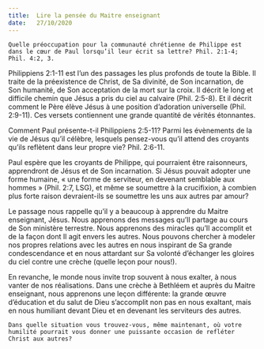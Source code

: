 ```yaml
---
title:  Lire la pensée du Maitre enseignant
date:   27/10/2020
---
```


`Quelle préoccupation pour la communauté chrétienne de Philippe est dans le cœur de Paul lorsqu’il leur écrit sa lettre? Phil. 2:1-4; Phil. 4:2, 3.`

Philippiens 2:1-11 est l’un des passages les plus profonds de toute la Bible. Il traite de la préexistence de Christ, de Sa divinité, de Son incarnation, de Son humanité, de Son acceptation de la mort sur la croix. Il décrit le long et difficile chemin que Jésus a pris du ciel au calvaire (Phil. 2:5-8). Et il décrit comment le Père élève Jésus à une position d’adoration universelle (Phil. 2:9-11). Ces versets contiennent une grande quantité de vérités étonnantes.

Comment Paul présente-t-il Philippiens 2:5-11? Parmi les évènements de la vie de Jésus qu’il célèbre, lesquels pensez-vous qu’il attend des croyants qu’ils reflètent dans leur propre vie? Phil. 2:6-11.

Paul espère que les croyants de Philippe, qui pourraient être raisonneurs, apprendront de Jésus et de Son incarnation. Si Jésus pouvait adopter une forme humaine, « une forme de serviteur, en devenant semblable aux hommes » (Phil. 2:7, LSG), et même se soumettre à la crucifixion, à combien plus forte raison devraient-ils se soumettre les uns aux autres par amour?

Le passage nous rappelle qu’il y a beaucoup à apprendre du Maitre enseignant, Jésus. Nous apprenons des messages qu’Il partage au cours de Son ministère terrestre. Nous apprenons des miracles qu’Il accomplit et de la façon dont Il agit envers les autres. Nous pouvons chercher à modeler nos propres relations avec les autres en nous inspirant de Sa grande condescendance et en nous attardant sur Sa volonté d’échanger les gloires du ciel contre une crèche (quelle leçon pour nous!).

En revanche, le monde nous invite trop souvent à nous exalter, à nous vanter de nos réalisations. Dans une crèche à Bethléem et auprès du Maitre enseignant, nous apprenons une leçon différente: la grande œuvre d’éducation et du salut de Dieu s’accomplit non pas en nous exaltant, mais en nous humiliant devant Dieu et en devenant les serviteurs des autres.

`Dans quelle situation vous trouvez-vous, même maintenant, où votre humilité pourrait vous donner une puissante occasion de refléter Christ aux autres?`